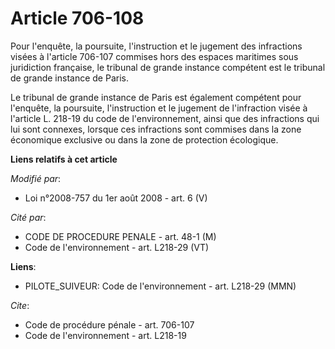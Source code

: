 # Article 706-108

Pour l'enquête, la poursuite, l'instruction et le jugement des infractions visées à l'article 706-107 commises hors des
espaces maritimes sous juridiction française, le tribunal de grande instance compétent est le tribunal de grande instance de
Paris. 

Le tribunal de grande instance de Paris est également compétent pour l'enquête, la poursuite, l'instruction et le jugement de
l'infraction visée à l'article L. 218-19 du code de l'environnement, ainsi que des infractions qui lui sont connexes, lorsque
ces infractions sont commises dans la zone économique exclusive ou dans la zone de protection écologique.

**Liens relatifs à cet article**

_Modifié par_:

  - Loi n°2008-757 du 1er août 2008 - art. 6 (V)

_Cité par_:

  - CODE DE PROCEDURE PENALE - art. 48-1 (M)
  - Code de l'environnement - art. L218-29 (VT)

**Liens**:

  - PILOTE_SUIVEUR: Code de l'environnement - art. L218-29 (MMN)

_Cite_:

  - Code de procédure pénale - art. 706-107
  - Code de l'environnement - art. L218-19

